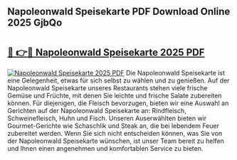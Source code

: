## Napoleonwald Speisekarte PDF Download Online 2025 GjbQo

# <h2><a href="http://gc7xtz.nevu.top/?p=Napoleonwald+Speisekarte">🔗 👉🔴 Napoleonwald Speisekarte 2025 PDF</a></h2>

[![Napoleonwald Speisekarte 2025 PDF](https://i.imgur.com/dBaPXMq.png)](http://gc7xtz.nevu.top/?p=Napoleonwald+Speisekarte)
Die Napoleonwald Speisekarte ist eine Gelegenheit, etwas für sich selbst zu wählen und zu genießen. Auf der Napoleonwald Speisekarte unseres Restaurants stehen viele frische Gemüse und Früchte, mit denen Sie leichte und frische Salate zubereiten können. Für diejenigen, die Fleisch bevorzugen, bieten wir eine Auswahl an Gerichten auf der Napoleonwald Speisekarte an: Rindfleisch, Schweinefleisch, Huhn und Fisch. Unseren Auserwählten bieten wir Gourmet-Gerichte wie Schaschlik und Steak an, die bei lebendem Feuer zubereitet werden. Wenn Sie sich nicht entscheiden können, was Sie von der Napoleonwald Speisekarte wünschen, ist unser Team bereit zu helfen und Ihnen einen angenehmen und komfortablen Service zu bieten.
